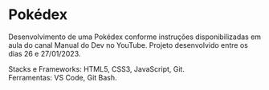 # Pokédex

Desenvolvimento de uma Pokédex conforme instruções disponibilizadas em aula do canal Manual do Dev no YouTube. Projeto desenvolvido entre os dias 26 e 27/01/2023.</br>

Stacks e Frameworks: HTML5, CSS3, JavaScript, Git.</br>
Ferramentas: VS Code, Git Bash.</br>